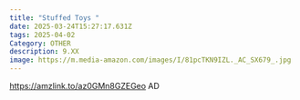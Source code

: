 ```yaml
---
title: "Stuffed Toys "
date: 2025-03-24T15:27:17.631Z
tags: 2025-04-02
Category: OTHER
description: 9.XX
image: https://m.media-amazon.com/images/I/81pcTKN9IZL._AC_SX679_.jpg
---
```

https://amzlink.to/az0GMn8GZEGeo   AD